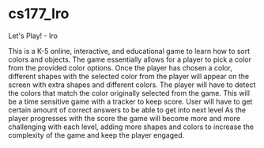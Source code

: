 # cs177_Iro

Let's Play! - Iro 

This is a K-5 online, interactive, and educational game to learn how to sort colors and objects. 
The game essentially allows for a player to pick a color from the provided color options. Once the
 player has chosen a color, different shapes with the selected color from the player will appear on the screen
 with extra shapes and different colors. The player will have to detect the colors that match the color originally
 selected from the game. This will be a time sensitive game with a tracker to keep score. User will have to get certain amount of  correct answers to be able to get into next level
 As the player progresses  with the score the game will become more and more challenging with each level, adding more shapes and colors to increase
 the complexity of the game and keep the player engaged.





